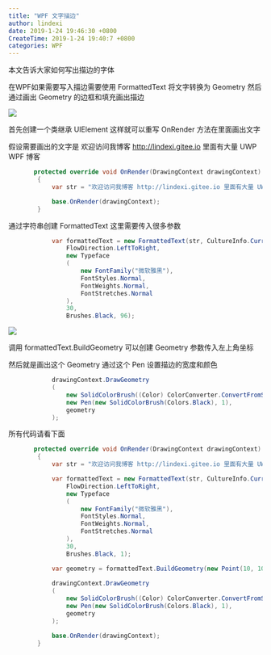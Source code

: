 ```yaml
---
title: "WPF 文字描边"
author: lindexi
date: 2019-1-24 19:46:30 +0800
CreateTime: 2019-1-24 19:40:7 +0800
categories: WPF
---
```


本文告诉大家如何写出描边的字体

<!--more-->


<!-- csdn -->

在WPF如果需要写入描边需要使用 FormattedText 将文字转换为 Geometry 然后通过画出 Geometry 的边框和填充画出描边

<!-- ![](image/WPF 文字描边/WPF 文字描边0.png) -->

![](http://image.acmx.xyz/lindexi%2F2019124194225821)

首先创建一个类继承 UIElement 这样就可以重写 OnRender 方法在里面画出文字

假设需要画出的文字是 欢迎访问我博客 http://lindexi.gitee.io 里面有大量 UWP WPF 博客

```csharp
       protected override void OnRender(DrawingContext drawingContext)
        {
            var str = "欢迎访问我博客 http://lindexi.gitee.io 里面有大量 UWP WPF 博客";

            base.OnRender(drawingContext);
        }
```

通过字符串创建 FormattedText 这里需要传入很多参数

```csharp
            var formattedText = new FormattedText(str, CultureInfo.CurrentCulture,
                FlowDirection.LeftToRight,
                new Typeface
                (
                    new FontFamily("微软雅黑"),
                    FontStyles.Normal,
                    FontWeights.Normal,
                    FontStretches.Normal
                ),
                30,
                Brushes.Black, 96);
```

<!-- ![](image/WPF 文字描边/WPF 文字描边1.png) -->

![](http://image.acmx.xyz/lindexi%2F2019124194524426)

调用 formattedText.BuildGeometry 可以创建 Geometry 参数传入左上角坐标

然后就是画出这个 Geometry 通过这个 Pen 设置描边的宽度和颜色

```csharp
            drawingContext.DrawGeometry
            (
                new SolidColorBrush((Color) ColorConverter.ConvertFromString("#F00002")),
                new Pen(new SolidColorBrush(Colors.Black), 1),
                geometry
            );
```

所有代码请看下面

```csharp
       protected override void OnRender(DrawingContext drawingContext)
        {
            var str = "欢迎访问我博客 http://lindexi.gitee.io 里面有大量 UWP WPF 博客";

            var formattedText = new FormattedText(str, CultureInfo.CurrentCulture,
                FlowDirection.LeftToRight,
                new Typeface
                (
                    new FontFamily("微软雅黑"),
                    FontStyles.Normal,
                    FontWeights.Normal,
                    FontStretches.Normal
                ),
                30,
                Brushes.Black, 1);

            var geometry = formattedText.BuildGeometry(new Point(10, 10));
            
            drawingContext.DrawGeometry
            (
                new SolidColorBrush((Color) ColorConverter.ConvertFromString("#F00002")),
                new Pen(new SolidColorBrush(Colors.Black), 1),
                geometry
            );

            base.OnRender(drawingContext);
        }
```


